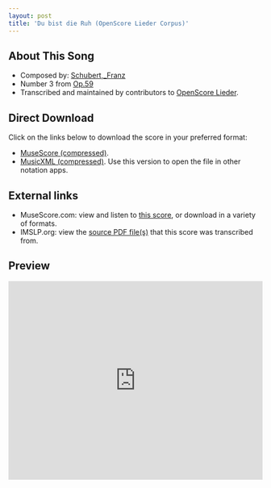 ```yaml
---
layout: post
title: 'Du bist die Ruh (OpenScore Lieder Corpus)'
---
```


## About This Song

- Composed by: [Schubert,_Franz](https://fourscoreandmore.org/openscore/lieder/Schubert,_Franz)
- Number 3 from [Op.59](https://fourscoreandmore.org/openscore/lieder/Schubert,_Franz/Op.59)
- Transcribed and maintained by contributors to [OpenScore Lieder].

[OpenScore Lieder]: https://musescore.com/openscore-lieder-corpus

## Direct Download

Click on the links below to download the score in your preferred format:
- [MuseScore (compressed)](https://github.com/openscore/lieder/blob/main/scores/Schubert,_Franz/Op.59/3_Du_bist_die_Ruh/lc4919879.mscz?raw=true).
- [MusicXML (compressed)](https://github.com/openscore/lieder/blob/main/scores/Schubert,_Franz/Op.59/3_Du_bist_die_Ruh/lc4919879.mxl?raw=true). Use this version to open the file in other notation apps.

## External links

- MuseScore.com: view and listen to [this score][MuseScore], or download in a variety of formats.
- IMSLP.org: view the [source PDF file(s)][IMSLP] that this score was transcribed from.

[MuseScore]: https://musescore.com/score/4919879
[IMSLP]: https://imslp.org/wiki/Special:ReverseLookup/61112

## Preview

<iframe width="100%" height="394" src="https://musescore.com/openscore-lieder-corpus/scores/4919879/embed" frameborder="0" allowfullscreen allow="autoplay; fullscreen"></iframe>
